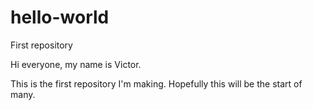 # hello-world
First repository

Hi everyone, my name is Victor.

This is the first repository I'm making. Hopefully this will be the start of many.
